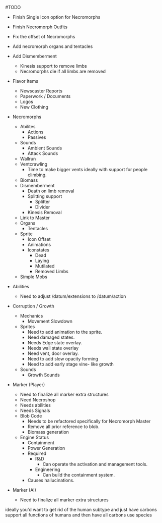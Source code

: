 #TODO
-  Finish Single Icon option for Necromorphs
-  Finish Necromorph Outfits
-  Fix the offset of Necromorphs
-  Add necromorph organs and tentacles
-  Add Dismemberment
	-  Kinesis support to remove limbs
	-  Necromorphs die if all limbs are removed

- Flavor Items
	- Newscaster Reports
	- Paperwork / Documents
	- Logos
	- New Clothing

-  Necromorphs
	-  Abilites
		-  Actions
		-  Passives
	-  Sounds
		-  Ambient Sounds
		-  Attack Sounds
	-  Wallrun
	-  Ventcrawling
		- Time to make bigger vents ideally with support for people climbing.
	-  Biomass
	-  Dismemberment
		-  Death on limb removal 
		-  Splitting support 
			-  Splitter
			-  Divider
		-  Kinesis Removal
	-  Link to Master
	-  Organs
		-  Tentacles
	-  Sprite
		-  Icon Offset
		-  Animations
		-  Iconstates
			-  Dead
			-  Laying
			-  Mutilated
			-  Removed Limbs
	-  Simple Mobs

-  Abilities
	-  Need to adjust /datum/extensions to /datum/action

-  Corruption / Growth
	-  Mechanics
		-  Movement Slowdown
	-  Sprites
		-  Need to add animation to the sprite. 
		-  Need damaged states.
		-  Needs Edge state overlay.
		-  Needs wall state overlay
		-  Need vent, door overlay.
		-  Need to add slow opacity forming
		-  Need to add early stage vine- like growth
	-  Sounds
		-  Growth Sounds

-  Marker (Player)
	-  Need to finalize all marker extra structures
	-  Need Necroshop
	-  Needs abilities
	-  Needs Signals
	-  Blob Code
		-  Needs to be refactored specifically for Necromorph Master
		-  Remove all prior reference to blob.
		-  Biomass generation 
	- Engine Status
		- Containment
		- Power Generation
		- Required
			- R&D
				- Can operate the activation and management tools.
			- Engineering
				- Can build the containment system.
		- Causes hallucinations.


-  Marker (AI)
	-  Need to finalize all marker extra structures


ideally you'd want to get rid of the human subtype
and just have carbons support all functions of humans
and then have all carbons use species
